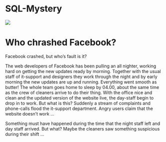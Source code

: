 # SQL-Mystery

<img src="https://media.giphy.com/media/l1J9LVgNqSYv71Ag8/giphy-downsized-large.gif">

# Who chrashed Facebook? 

Facebook crashed, but who’s fault is it? 

The web developers of Facebook has been pulling an all nighter, working hard on getting the new updates ready by morning. Together with the usual staff of it-support and designers they work through the night and by early morning the new updates are up and running. Everything went smooth as butter! The whole team goes home to sleep by 04.00, about the same time as the crew of cleaners arrive to do their thing. With the office nice and clean and the updated version of the website live, the day-staff begin to drop in to work. But what is this? Suddenly a stream of complaints and phone-calls flood the it-support department. Angry users claim that the website doesn’t work … 

Something must have happened during the time that the night staff left and day staff arrived. But what? Maybe the cleaners saw something suspicious during their shift …

